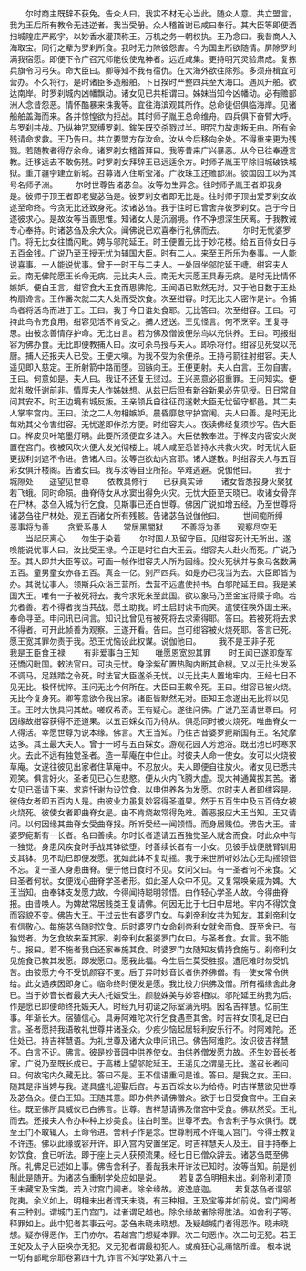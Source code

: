 <!-- { "loadSidebar": true } -->
　　尔时商主既辞不获免。告众人曰。我实不材无心当此。随众人意。共立盟言。我为王后所有教令无违逆者。我当受册。众人稽首谢已咸曰奉行。其大臣等即便洒扫城隍庄严殿宇。以妙香水灌顶称王。万机之务一朝权执。王乃念曰。我昔商人入海取宝。同行之辈为罗刹所食。我时无力除彼怨害。今为国主所欲随情。屏除罗刹满我宿愿。即便下令广召咒师能役使鬼神者。远近咸集。更持明咒灵验肃成。复拣兵旗令习弓矢。命大臣曰。卿等知不我有宿仇。在大海外欲往除殄。多须舟楫宜可营办。不久将行。是时诸臣多造船舶。卜日揆时严整四兵至大海口。遇风升舶。欲达南岸。时罗刹城内凶幡飘动。诸女见已共相谓曰。姊妹当知今凶幡动。必有赡部洲人念昔怨恶。情怀酷暴来诛我等。宜往海滨观其所作。总命徒侣俱临海岸。见诸船舶盖海而来。各并惊惶欲为拒战。其时师子胤王总命维舟。四兵俱下奋臂大呼。与罗刹共战。乃纵神咒冥缚罗刹。鉾矢既交杀戮过半。明咒力故走叛无由。所有余残请命求救。王乃告曰。共立要盟方存汝命。汝从今后移向余处。不得重来更为残戮。若随教者得存余命。诸罗刹女稽首拜曰。我等昔来广兴暴恶。从今已往奉遵言教。迁移远去不敢伤残。时罗刹女拜辞王已远适余方。时师子胤王平除旧城破铁城狱。重开疆宇建立新城。召募诸人住斯宝渚。广收珠玉还赡部洲。彼国因王以为其号名师子洲。
　　尔时世尊告诸苾刍。汝等勿生异念。往时师子胤王者即我身是。彼师子顶王者即老叟苾刍是。彼罗刹女者即无比是。往时师子顶由爱罗刹女故遂至命终。今贪无比还致身死。汝诸苾刍。我于往时已曾舍弃彼罗刹女。岂于今日遂彼求心。是故汝等当善思惟。知诸女人是沉溺境。作不净想深生厌离。于我教诫专心奉持。时诸苾刍及余大众。闻佛说已欢喜奉行礼佛而去。
　　尔时无忧婆罗门。将无比女往憍闪毗。娉与邬陀延王。时王便置无比于妙花楼。给五百侍女日与五百金钱。广说乃至王授无忧为辅国大臣。时有二人。来至王所乐为奉事。一人能说喜事。一人能说忧事。曾于一时王与二夫人。一处同坐邬陀延王啑。绀容夫人云。南无佛陀愿王长命无病。无比夫人云。南无大天愿王具寿无病。是时无比情怀嫉妒。便白王言。绀容食大王食而思佛陀。王闻语已默然无对。又于他日数于王处构扇谗言。王作番次就二夫人处而受饮食。次至绀容。时无比夫人密作是计。令捕鸟者将活鸟而进于王。王曰。我于今日谁处食耶。无比答曰。次至绀容。王曰。可持此鸟令充食用。绀容见活不肯受之。捕人还送。王见怪言。何不烹宰。王复寻思。由彼念善情存护命。无比白言。若为佛及僧彼便杀鸟以充供养。王曰。可报绀容为佛办食。无比即便教捕人曰。汝可杀鸟授与夫人。即杀将付。绀容见死受以充厨。捕人还报夫人已受。王便大嗔。为我不受为余便杀。王持弓箭往射绀容。夫人遥见即入慈定。王所射箭中路而堕。回镞向王。王便更射。夫人白言。王勿自害。王曰。何意如是。夫人曰。我证不还复无愆过。王兴恶意必招重罪。王问知实。便就礼敬忏谢前非。情厚夫人作姊妹想。从兹已后但有新谷新果必先见授。日日常自问其安不。时王边境有城反叛。王亲领兵自往征罚遂敕大臣无忧留守都邑。其二夫人掌率宫内。王曰。汝之二人勿相嫉妒。晨昏靡怠守护宫闱。夫人曰善。是时无比每劝其父令害绀容。无忧遂即作杀方便。时绀容夫人。夜读佛经复须抄写。告大臣曰。桦皮贝叶笔墨灯明。此要所须便宜多进入。大臣依教奉进。于桦皮内密安火炭置在宫门。夜被风吹火便大发光彻楼上。城人咸至悉皆持水共救火灾。时无忧大臣更拔利剑遮不令进。告诸人曰。汝等岂欲劫内宫耶。诸人遂散。时绀容夫人与五百彩女俱升楼阁。告诸女曰。我与汝等自业所招。卒难逃避。说伽他曰。
　　我于城隙处　　遥望见世尊
　　依教具修行　　已获真实谛
　　诸女皆悉投身火聚犹若飞蛾。同时命殒。曲脊侍女从水窦出得免火灾。无忧大臣至天晓已。收诸女骨弃在尸林。苾刍入城为行乞食。见斯事已还白世尊。佛因广说如增五经。乃至世尊将诸苾刍往尸林处。观五百诸女所有残骸。告诸苾刍说伽他曰。
　　世间痴所缚　　恶事将为善
　　贪爱系愚人　　常居黑闇狱
　　不善将为善　　观察尽空无
　　当起厌离心　　勿生于染着
　　尔时国人及留守臣。见绀容死计无所出。遂唤能说忧事人曰。汝比受王禄。今正是时往白大王云。绀容夫人赴火而死。广说乃至。其人即共大臣等议。可画一帧作绀容夫人所为因缘。投火死状并与象马各数满五百。童男童女亦各五百。真金一亿。别严四兵。如是办已我当为去。大臣即皆为办。其说忧事人。领斯兵众诣王营所。去营不远遣使持书。白邬陀延王曰。我是某国大王。唯有一子被死将去。我今求死来至此国。欲以象马乃至金宝将赎子命。若允者善。若不得者我当共战。愿王助我。时王启封读书而笑。遣使往唤外国王来。奉命寻至。申问讯已问言。知识比曾见有被死将去求索得耶。答曰。若被死将去求不得者。可开此帧善为观察。王遂开看。告曰。岂可绀容被火烧死耶。答言已死。愿王宽其罪勿责于我。恐王忧恼设此权谋。说伽他曰。
　　我不是王非子死　　我是王臣食王禄
　　有非爱事白王知　　唯愿恩宽恕其罪
　　时王闻已遂即旋军还憍闪毗国。敕法官曰。可执无忧。身涂紫矿置热陶内断其命根。又以无比头发系不调马。足践踏之令死。时法官大臣遂杀无忧。以无比夫人置地牢内。王经七日不见无比。极怀忧悴。王问无比今何所在。大臣曰王敕令死。王曰。绀容已被火烧。无比今复身死。卿等意欲令我出家。诸臣皆默然无对。臣知王念遂出无比将以见王。王时大悦具问其故。嗟叹希奇。王有疑心。遂往问佛。广说乃至请世尊曰。何因缘故绀容获得不还道果。以五百婇女而为待从。俱悉同时被火烧死。唯曲脊女一人得活。幸愿世尊为说本缘。佛言。大王当知。乃往古昔婆罗痆斯国有王。名梵摩达多。其王最大夫人。曾于一时与五百婇女。游观花园入芳池浴。既出池已时寒求火。去此不远有独觉圣者。造一草庵在中住止。时彼夫人命一使女。汝可以火烧彼草庵。女遂往彼见出家者住草庵中。不忍放火。夫人即便自往放火。诸女见已悉共观笑。俱言好火。圣者见已心生悲愍。便从火内飞腾大虚。现大神通冀拔其苦。诸女见已遥请下来。求哀忏谢为设饮食。以申供养各为发愿。尔时夫人者即绀容是。彼侍女者即五百内人是。由彼业力虽复妙容得圣道果。然于五百生中及五百侍女被火烧死。彼使女者即曲脊女是。由不肯烧故常得免难。善恶报应大王当知。王又请问。以何因缘其曲脊女受曲脊报。所听受经一闻领悟。而身居贱位。佛告大王。昔婆罗痆斯有一长者。名曰善续。尔时长者遂请五百独觉圣人就舍而食。时此众中有一独觉。身患风疾食时手战其钵欲堕。时善续长者有一小女。见彼手战便脱臂钏用支其钵。见不动已即便发愿。犹如此钵不复动摇。我于来世所听妙法心无动摇领悟不忘。复一圣人身患曲脊。便于他日食时不见。女问父曰。有一圣者何不来食。父曰圣者何状。女便戏心曲脊学圣者形。如此圣人众中不见。又复常唤亲戚为婢。大王当知。由奉钵支发愿力故。今得闻持聪明领悟。由作轻心学圣人故。今得曲脊报。由昔唤人。为婢故常居贱类王复请佛。何因无比于七日中居地。牢内不得饮食而容貌不变。佛告大王。于过去世有婆罗门女。与刹帝利女共为知友。其刹帝利女有信敬心。每施苾刍随时饮食。后时婆罗门女命刹帝利女就舍而食。既至舍已。有独觉者。为乞食故来至其家。刹帝利女报婆罗门女曰。与圣者食。女言。我不能与。报曰。若不施者我自还家奉施其食。时婆罗门女随知友情持食施与。刹帝利女见施食已教其发愿。即发愿曰。愿我此福。今生后生莫受胜报。遭厄难时勿受饥苦。由彼愿力今不受饥颜容不变。后于异时妙音长者供养佛僧。有一使女常令供给。此女遇疾因即身亡。临命终时便发是愿。我比役力供佛及僧。所有福缘舍此身已。当于妙音长者最大夫人托娠受生。颜貌姝美与妙容相似。邬陀延王纳我为后。作是愿已即便命终托娠夫人。时经九月初诞之际室满光明。因名吉祥慧。忆前生事。年渐长大。宿殖信心。具寿阿难陀次行乞食遇至其舍。时吉祥女顶礼足已白言。圣者愿持我语敬礼世尊并诸圣众。少疾少恼起居轻利安乐行不。时阿难陀。还住处已。持吉祥慧语。为礼世尊及诸大众申问讯已。佛告阿难陀。汝识彼吉祥慧不。白言不识。佛言。彼是妙音园中供养使女。由供养僧发愿力故。还生妙音长者家。广说乃至既长成已。于高楼上望邬陀延王。王遥见之谓是无比。遂召长者问曰。何故宅内久藏无比。答曰不是。王不信语重问是谁。答曰。是我之女。王曰。随其是非当娉与我。遂具盛礼迎娶后宫。与五百婇女以为给侍。时吉祥慧欲见世尊及苾刍众。便白王知。王随其意。即办供养请佛僧众。欲于七日受食宫中。王自亲往。既至佛所具威仪已白佛言。世尊。吉祥慧请佛及僧宫中受食。佛默然受。王礼而去。还报夫人令办种种上妙美食。往白时至。世尊不去。令舍利子与众俱行。既至王门不敢辄入。王命令进。舍利子作是念。世尊制戒不许辄入宫门。今得王教复不许违。佛以此缘或容开许。即入宫内安置坐定。时吉祥慧夫人及王。自手持奉上妙饮食。食已听法。即于座上夫人获预流果。经七日已僧众辞去。诸苾刍既至佛所。礼佛足已述如上事。佛告舍利子。善哉我未开许汝已知时。汝等当知。前是创制此是随开。为诸苾刍重制学处应如是说。
　　若复苾刍明相未出。刹帝利灌顶王未藏宝及宝类。若入过宫门阃者。除余缘故。波逸底迦。
　　若复苾刍者谓邬陀夷。余义如上。明相未出者谓天未晓。有三种相。王及宝等并如前说。宫门阃者有三种别。谓城门王门宫门。过者谓足越也。除余缘故者除得胜法。如舍利子等。释罪如上。此中犯者其事云何。苾刍未晓未晓想。及疑越城门者得恶作。晓未晓想。疑亦得恶作。王门亦尔。若越宫门想疑本罪。次二句恶作。次二句无犯。若王王妃及太子大臣唤亦无犯。又无犯者谓最初犯人。或痴狂心乱痛恼所缠。
根本说一切有部毗奈耶卷第四十九
诈言不知学处第八十三
